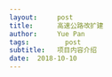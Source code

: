 ```yaml
---
layout:     post
title:      高速公路改扩建
author:     Yue Pan
tags: 		  post
subtitle:   项目内容介绍
date:  2018-10-10 
---
```

